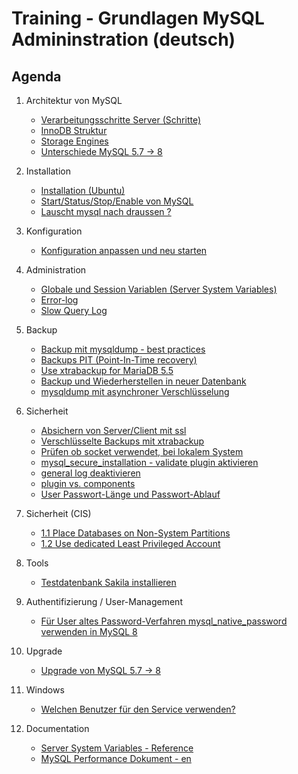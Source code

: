 # Training - Grundlagen MySQL Admininstration (deutsch)  

## Agenda 

  1. Architektur von MySQL 
     * [Verarbeitungsschritte Server (Schritte)](/performance/mysql-server-architecture.md)
     * [InnoDB Struktur](innodb/innodb-structure.md)
     * [Storage Engines](/basics/storage-engines.md)
     * [Unterschiede MySQL 5.7 -> 8](differences-mysql-5-7-to-8.md) 

  1. Installation 
     * [Installation (Ubuntu)](installation-ubuntu.md)
     * [Start/Status/Stop/Enable von MySQL](start-stop-enable.md)
     * [Lauscht mysql nach draussen ?](/installation/listening-where.md)

  1. Konfiguration 
     * [Konfiguration anpassen und neu starten]()

  1. Administration 
     * [Globale und Session Variablen (Server System Variables)](/admin/global-session-variables.md)
     * [Error-log](/admin/log-error.md)
     * [Slow Query Log](/admin/slow-query-log.md)

  1. Backup
     * [Backup mit mysqldump - best practices](backup-restore/mysqldump.md) 
     * [Backups PIT (Point-In-Time recovery)](backups/pit-recovery.md) 
     * [Use xtrabackup for MariaDB 5.5](backup-restore/xtrabackup-for-mariadb-5-5.md)
     * [Backup und Wiederherstellen in neuer Datenbank](backups/backup-restore-to-new-db.md)
     * [mysqldump mit asynchroner Verschlüsselung](backups/mysqldump-with-encryption.md)
   
  1. Sicherheit
     * [Absichern von Server/Client mit ssl](security/ssl.md) 
     * [Verschlüsselte Backups mit xtrabackup](backups/xtrabackup-encrypted.md) 
     * [Prüfen ob socket verwendet, bei lokalem System](security/check-socket.md)
     * [mysql_secure_installation - validate plugin aktivieren](security/mysql-secure-installation.md)
     * [general log deaktivieren](/security/disable-general-log.md)
     * [plugin vs. components](/security/plugins-vs-components.md)
     * [User Passwort-Länge und Passwort-Ablauf](users/validation.md)

  1. Sicherheit (CIS) 
     * [1.1 Place Databases on Non-System Partitions](cis/db-non-system-partition.md)
     * [1.2 Use dedicated Least Privileged Account](cis/1-2-least-privileges-user-for-mysl.md)
  
  1. Tools 
     * [Testdatenbank Sakila installieren](tools/sakila.md)  

  1. Authentifizierung / User-Management 
     * [Für User altes Password-Verfahren mysql_native_password verwenden in MySQL 8](user/mysql_native_password.md)
  
  1. Upgrade 
     * [Upgrade von MySQL 5.7 -> 8](upgrade/mysql-5-7-to-8.md)

  1. Windows 
     * [Welchen Benutzer für den Service verwenden?](windows/service-which-user.md)

  1. Documentation 
     * [Server System Variables - Reference](https://dev.mysql.com/doc/refman/8.0/en/server-system-variable-reference.html)
     * [MySQL Performance Dokument - en](https://schulung.t3isp.de/documents/pdfs/mysql/mysql-performance.pdf)
    
